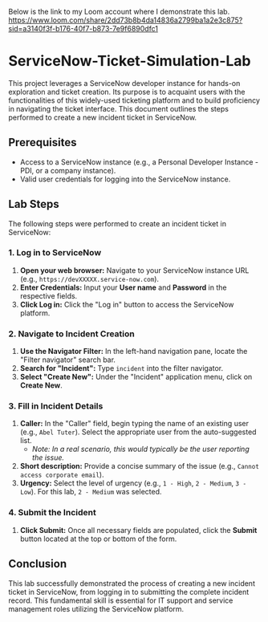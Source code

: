 Below is the link to my Loom account where I demonstrate this lab. 
https://www.loom.com/share/2dd73b8b4da14836a2799ba1a2e3c875?sid=a3140f3f-b176-40f7-b873-7e9f6890dfc1

# ServiceNow-Ticket-Simulation-Lab
This project leverages a ServiceNow developer instance for hands-on exploration and ticket creation. Its purpose is to acquaint users with the functionalities of this widely-used ticketing platform and to build proficiency in navigating the ticket interface.
This document outlines the steps performed to create a new incident ticket in ServiceNow.

## Prerequisites

* Access to a ServiceNow instance (e.g., a Personal Developer Instance - PDI, or a company instance).
* Valid user credentials for logging into the ServiceNow instance.

## Lab Steps

The following steps were performed to create an incident ticket in ServiceNow:

### 1. Log in to ServiceNow

1.  **Open your web browser:** Navigate to your ServiceNow instance URL (e.g., `https://devXXXXX.service-now.com`).
2.  **Enter Credentials:** Input your **User name** and **Password** in the respective fields.
3.  **Click Log in:** Click the "Log in" button to access the ServiceNow platform.

### 2. Navigate to Incident Creation

1.  **Use the Navigator Filter:** In the left-hand navigation pane, locate the "Filter navigator" search bar.
2.  **Search for "Incident":** Type `incident` into the filter navigator.
3.  **Select "Create New":** Under the "Incident" application menu, click on **Create New**.

### 3. Fill in Incident Details

1.  **Caller:** In the "Caller" field, begin typing the name of an existing user (e.g., `Abel Tuter`). Select the appropriate user from the auto-suggested list.
    * *Note: In a real scenario, this would typically be the user reporting the issue.*
2.  **Short description:** Provide a concise summary of the issue (e.g., `Cannot access corporate email`).
3.  **Urgency:** Select the level of urgency (e.g., `1 - High`, `2 - Medium`, `3 - Low`). For this lab, `2 - Medium` was selected.

### 4. Submit the Incident

1.  **Click Submit:** Once all necessary fields are populated, click the **Submit** button located at the top or bottom of the form.

## Conclusion

This lab successfully demonstrated the process of creating a new incident ticket in ServiceNow, from logging in to submitting the complete incident record. This fundamental skill is essential for IT support and service management roles utilizing the ServiceNow platform.
